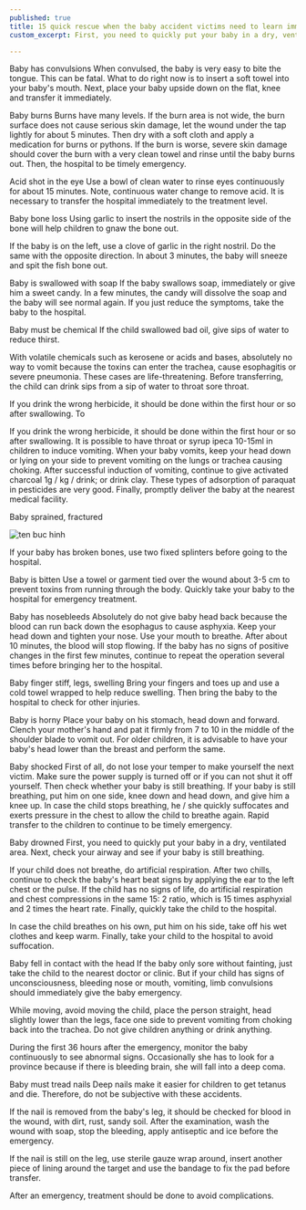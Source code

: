 ```yaml
---
published: true
title: 15 quick rescue when the baby accident victims need to learn immediately to save children in time
custom_excerpt: First, you need to quickly put your baby in a dry, ventilated area. Next, check your airway and see if your baby is still breathing.

---
```


Baby has convulsions
When convulsed, the baby is very easy to bite the tongue. This can be fatal. What to do right now is to insert a soft towel into your baby's mouth. Next, place your baby upside down on the flat, knee and transfer it immediately.

Baby burns
Burns have many levels. If the burn area is not wide, the burn surface does not cause serious skin damage, let the wound under the tap lightly for about 5 minutes. Then dry with a soft cloth and apply a medication for burns or pythons. If the burn is worse, severe skin damage should cover the burn with a very clean towel and rinse until the baby burns out. Then, the hospital to be timely emergency.

Acid shot in the eye
Use a bowl of clean water to rinse eyes continuously for about 15 minutes. Note, continuous water change to remove acid. It is necessary to transfer the hospital immediately to the treatment level.

Baby bone loss
Using garlic to insert the nostrils in the opposite side of the bone will help children to gnaw the bone out.

If the baby is on the left, use a clove of garlic in the right nostril. Do the same with the opposite direction. In about 3 minutes, the baby will sneeze and spit the fish bone out.

Baby is swallowed with soap
If the baby swallows soap, immediately or give him a sweet candy. In a few minutes, the candy will dissolve the soap and the baby will see normal again. If you just reduce the symptoms, take the baby to the hospital.

Baby must be chemical
If the child swallowed bad oil, give sips of water to reduce thirst.

With volatile chemicals such as kerosene or acids and bases, absolutely no way to vomit because the toxins can enter the trachea, cause esophagitis or severe pneumonia. These cases are life-threatening. Before transferring, the child can drink sips from a sip of water to throat sore throat.

If you drink the wrong herbicide, it should be done within the first hour or so after swallowing. To

If you drink the wrong herbicide, it should be done within the first hour or so after swallowing. It is possible to have throat or syrup ipeca 10-15ml in children to induce vomiting. When your baby vomits, keep your head down or lying on your side to prevent vomiting on the lungs or trachea causing choking. After successful induction of vomiting, continue to give activated charcoal 1g / kg / drink; or drink clay. These types of adsorption of paraquat in pesticides are very good. Finally, promptly deliver the baby at the nearest medical facility.

Baby sprained, fractured

![ten buc hinh](https://static.phunugiadinh.vn/wp-content/uploads/2017/09/3-8.jpg "ten buc hinh")

If your baby has broken bones, use two fixed splinters before going to the hospital.

Baby is bitten
Use a towel or garment tied over the wound about 3-5 cm to prevent toxins from running through the body. Quickly take your baby to the hospital for emergency treatment.

Baby has nosebleeds
Absolutely do not give baby head back because the blood can run back down the esophagus to cause asphyxia. Keep your head down and tighten your nose. Use your mouth to breathe. After about 10 minutes, the blood will stop flowing. If the baby has no signs of positive changes in the first few minutes, continue to repeat the operation several times before bringing her to the hospital.

Baby finger stiff, legs, swelling
Bring your fingers and toes up and use a cold towel wrapped to help reduce swelling. Then bring the baby to the hospital to check for other injuries.

Baby is horny
Place your baby on his stomach, head down and forward. Clench your mother's hand and pat it firmly from 7 to 10 in the middle of the shoulder blade to vomit out. For older children, it is advisable to have your baby's head lower than the breast and perform the same.

Baby shocked
First of all, do not lose your temper to make yourself the next victim. Make sure the power supply is turned off or if you can not shut it off yourself. Then check whether your baby is still breathing. If your baby is still breathing, put him on one side, knee down and head down, and give him a knee up. In case the child stops breathing, he / she quickly suffocates and exerts pressure in the chest to allow the child to breathe again. Rapid transfer to the children to continue to be timely emergency.

Baby drowned
First, you need to quickly put your baby in a dry, ventilated area. Next, check your airway and see if your baby is still breathing.

If your child does not breathe, do artificial respiration. After two chills, continue to check the baby's heart beat signs by applying the ear to the left chest or the pulse. If the child has no signs of life, do artificial respiration and chest compressions in the same 15: 2 ratio, which is 15 times asphyxial and 2 times the heart rate. Finally, quickly take the child to the hospital.

In case the child breathes on his own, put him on his side, take off his wet clothes and keep warm. Finally, take your child to the hospital to avoid suffocation.

Baby fell in contact with the head
If the baby only sore without fainting, just take the child to the nearest doctor or clinic. But if your child has signs of unconsciousness, bleeding nose or mouth, vomiting, limb convulsions should immediately give the baby emergency.

While moving, avoid moving the child, place the person straight, head slightly lower than the legs, face one side to prevent vomiting from choking back into the trachea. Do not give children anything or drink anything.

During the first 36 hours after the emergency, monitor the baby continuously to see abnormal signs. Occasionally she has to look for a province because if there is bleeding brain, she will fall into a deep coma.

Baby must tread nails
Deep nails make it easier for children to get tetanus and die. Therefore, do not be subjective with these accidents.

If the nail is removed from the baby's leg, it should be checked for blood in the wound, with dirt, rust, sandy soil. After the examination, wash the wound with soap, stop the bleeding, apply antiseptic and ice before the emergency.

If the nail is still on the leg, use sterile gauze wrap around, insert another piece of lining around the target and use the bandage to fix the pad before transfer.

After an emergency, treatment should be done to avoid complications.